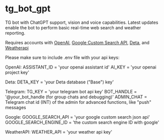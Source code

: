 # tg_bot_gpt
TG bot with ChatGPT support, vision and voice capabilities.
Latest updates enable the bot to perform basic real-time web search and weather reporting.

Requires accounts with [OpenAI](https://openai.com/), [Google Custom Search API](https://developers.google.com/custom-search/v1/overview), [Deta](https://deta.space/), and [Weatherapi](https://www.weatherapi.com/)


Please make sure to include .env file with your api keys:

OpenAI:
ASSISTANT_ID = 'your openai assistant id'
AI_KEY = 'your openai project key'

Deta:
DETA_KEY = 'your Deta database ("Base") key'

Telegram:
TG_KEY = 'your telegram bot api key'
BOT_HANDLE = '@your_bot_handle (for group chats and debugging)'
ADMIN_CHAT = Telegram chat id (INT) of the admin for advanced functions, like "push" messages

Google:
GOOGLE_SEARCH_API = 'your google custom search json api'
GOOGLE_SEARCH_ENGINE_ID = 'the custom search engine ID with google'

WeatherAPI:
WEATHER_API = 'your weather api key'
